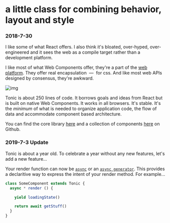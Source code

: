 # a little class for combining behavior, layout and style

### 2018-7-30

I like some of what React offers. I also think it's bloated, over-hyped,
over-engineered and it sees the web as a compile target rather than a
development platform.

I like most of what Web Components offer, they're a part of the
[web platform][web]. They offer real encapsulation &nbsp;&mdash;&nbsp; for css.
And like most web APIs designed by consensus, they're awkward.

![img](https://raw.githubusercontent.com/heapwolf/tonic/master/readme-tonic.png)

Tonic is about 250 lines of code. It borrows goals and ideas from React but is
built on native Web Components. It works in all browsers. It's stable. It's the
*minimum* of what is needed to organize application code, the flow of data and
accommodate component based architecture.

You can find the core library [here][1] and a collection of components [here][2]
on Github.

### 2019-7-3 Update

Tonic is about a year old. To celebrate a year without any new features, let's
add a new feature...

Your render function can now be [`async`][3] or an [`async generator`][4]. This
provides a declaritive way to express the intent of your render method. For
example...

```js
class SomeComponent extends Tonic {
  async * render () {

    yield loadingState()

    return await getStuff()
  }
}
```

[web]:https://en.wikipedia.org/wiki/Web_platform
[0]:https://caniuse.com/#search=web%20components
[1]:https://github.com/heapwolf/tonic/
[2]:https://heapwolf.github.io/components/
[3]:https://developer.mozilla.org/en-US/docs/Web/JavaScript/Reference/Statements/async_function
[4]:https://github.com/tc39/proposal-async-iteration#async-generator-functions
